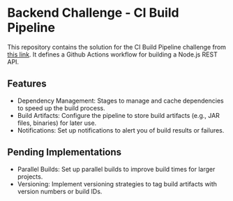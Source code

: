 # Backend Challenge - CI Build Pipeline
This repository contains the solution for the CI Build Pipeline challenge from [this link](https://github.com/boilerlabs/backend-challenges/blob/main/challenges/junior/ci-build-pipeline.md). It defines a Github Actions workflow for building a Node.js REST API.

## Features
- Dependency Management: Stages to manage and cache dependencies to speed up the build process.
- Build Artifacts: Configure the pipeline to store build artifacts (e.g., JAR files, binaries) for later use.
- Notifications: Set up notifications to alert you of build results or failures.

## Pending Implementations
- Parallel Builds: Set up parallel builds to improve build times for larger projects.
- Versioning: Implement versioning strategies to tag build artifacts with version numbers or build IDs.